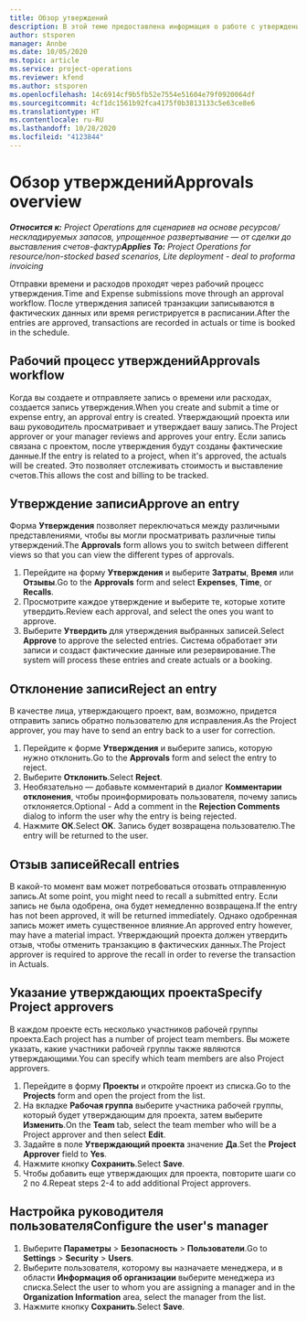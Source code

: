 ```yaml
---
title: Обзор утверждений
description: В этой теме предоставлена информация о работе с утверждениями в Project Operations.
author: stsporen
manager: Annbe
ms.date: 10/05/2020
ms.topic: article
ms.service: project-operations
ms.reviewer: kfend
ms.author: stsporen
ms.openlocfilehash: 14c6914cf9b5fb52e7554e51604e79f0920064df
ms.sourcegitcommit: 4cf1dc1561b92fca4175f0b3813133c5e63ce8e6
ms.translationtype: HT
ms.contentlocale: ru-RU
ms.lasthandoff: 10/28/2020
ms.locfileid: "4123844"
---
```

# <a name="approvals-overview"></a><span data-ttu-id="9c25c-103">Обзор утверждений</span><span class="sxs-lookup"><span data-stu-id="9c25c-103">Approvals overview</span></span>

<span data-ttu-id="9c25c-104">_**Относится к:** Project Operations для сценариев на основе ресурсов/нескладируемых запасов, упрощенное развертывание — от сделки до выставления счетов-фактур_</span><span class="sxs-lookup"><span data-stu-id="9c25c-104">_**Applies To:** Project Operations for resource/non-stocked based scenarios, Lite deployment - deal to proforma invoicing_</span></span>

<span data-ttu-id="9c25c-105">Отправки времени и расходов проходят через рабочий процесс утверждения.</span><span class="sxs-lookup"><span data-stu-id="9c25c-105">Time and Expense submissions move through an approval workflow.</span></span> <span data-ttu-id="9c25c-106">После утверждения записей транзакции записываются в фактических данных или время регистрируется в расписании.</span><span class="sxs-lookup"><span data-stu-id="9c25c-106">After the entries are approved, transactions are recorded in actuals or time is booked in the schedule.</span></span>

## <a name="approvals-workflow"></a><span data-ttu-id="9c25c-107">Рабочий процесс утверждений</span><span class="sxs-lookup"><span data-stu-id="9c25c-107">Approvals workflow</span></span>
<span data-ttu-id="9c25c-108">Когда вы создаете и отправляете запись о времени или расходах, создается запись утверждения.</span><span class="sxs-lookup"><span data-stu-id="9c25c-108">When you create and submit a time or expense entry, an approval entry is created.</span></span> <span data-ttu-id="9c25c-109">Утверждающий проекта или ваш руководитель просматривает и утверждает вашу запись.</span><span class="sxs-lookup"><span data-stu-id="9c25c-109">The Project approver or your manager reviews and approves your entry.</span></span> <span data-ttu-id="9c25c-110">Если запись связана с проектом, после утверждения будут созданы фактические данные.</span><span class="sxs-lookup"><span data-stu-id="9c25c-110">If the entry is related to a project, when it's approved, the actuals will be created.</span></span> <span data-ttu-id="9c25c-111">Это позволяет отслеживать стоимость и выставление счетов.</span><span class="sxs-lookup"><span data-stu-id="9c25c-111">This allows the cost and billing to be tracked.</span></span> 

## <a name="approve-an-entry"></a><span data-ttu-id="9c25c-112">Утверждение записи</span><span class="sxs-lookup"><span data-stu-id="9c25c-112">Approve an entry</span></span>
<span data-ttu-id="9c25c-113">Форма **Утверждения** позволяет переключаться между различными представлениями, чтобы вы могли просматривать различные типы утверждений.</span><span class="sxs-lookup"><span data-stu-id="9c25c-113">The **Approvals** form allows you to switch between different views so that you can view the different types of approvals.</span></span>
  
1. <span data-ttu-id="9c25c-114">Перейдите на форму **Утверждения** и выберите **Затраты**, **Время** или **Отзывы**.</span><span class="sxs-lookup"><span data-stu-id="9c25c-114">Go to the **Approvals** form and select **Expenses**, **Time**, or **Recalls**.</span></span>
2. <span data-ttu-id="9c25c-115">Просмотрите каждое утверждение и выберите те, которые хотите утвердить.</span><span class="sxs-lookup"><span data-stu-id="9c25c-115">Review each approval, and select the ones you want to approve.</span></span>
3. <span data-ttu-id="9c25c-116">Выберите **Утвердить** для утверждения выбранных записей.</span><span class="sxs-lookup"><span data-stu-id="9c25c-116">Select **Approve** to approve the selected entries.</span></span>
<span data-ttu-id="9c25c-117">Система обработает эти записи и создаст фактические данные или резервирование.</span><span class="sxs-lookup"><span data-stu-id="9c25c-117">The system will process these entries and create actuals or a booking.</span></span>

## <a name="reject-an-entry"></a><span data-ttu-id="9c25c-118">Отклонение записи</span><span class="sxs-lookup"><span data-stu-id="9c25c-118">Reject an entry</span></span>
<span data-ttu-id="9c25c-119">В качестве лица, утверждающего проект, вам, возможно, придется отправить запись обратно пользователю для исправления.</span><span class="sxs-lookup"><span data-stu-id="9c25c-119">As the Project approver, you may have to send an entry back to a user for correction.</span></span>
  
1. <span data-ttu-id="9c25c-120">Перейдите к форме **Утверждения** и выберите запись, которую нужно отклонить.</span><span class="sxs-lookup"><span data-stu-id="9c25c-120">Go to the **Approvals** form and select the entry to reject.</span></span> 
2. <span data-ttu-id="9c25c-121">Выберите **Отклонить**.</span><span class="sxs-lookup"><span data-stu-id="9c25c-121">Select **Reject**.</span></span>
3. <span data-ttu-id="9c25c-122">Необязательно — добавьте комментарий в диалог **Комментарии отклонения**, чтобы проинформировать пользователя, почему запись отклоняется.</span><span class="sxs-lookup"><span data-stu-id="9c25c-122">Optional - Add a comment in the **Rejection Comments** dialog to inform the user why the entry is being rejected.</span></span>
4. <span data-ttu-id="9c25c-123">Нажмите **ОК**.</span><span class="sxs-lookup"><span data-stu-id="9c25c-123">Select **OK**.</span></span> <span data-ttu-id="9c25c-124">Запись будет возвращена пользователю.</span><span class="sxs-lookup"><span data-stu-id="9c25c-124">The entry will be returned to the user.</span></span>
  
## <a name="recall-entries"></a><span data-ttu-id="9c25c-125">Отзыв записей</span><span class="sxs-lookup"><span data-stu-id="9c25c-125">Recall entries</span></span>
<span data-ttu-id="9c25c-126">В какой-то момент вам может потребоваться отозвать отправленную запись.</span><span class="sxs-lookup"><span data-stu-id="9c25c-126">At some point, you might need to recall a submitted entry.</span></span> <span data-ttu-id="9c25c-127">Если запись не была одобрена, она будет немедленно возвращена.</span><span class="sxs-lookup"><span data-stu-id="9c25c-127">If the entry has not been approved, it will be returned immediately.</span></span> <span data-ttu-id="9c25c-128">Однако одобренная запись может иметь существенное влияние.</span><span class="sxs-lookup"><span data-stu-id="9c25c-128">An approved entry however, may have a material impact.</span></span> <span data-ttu-id="9c25c-129">Утверждающий проекта должен утвердить отзыв, чтобы отменить транзакцию в фактических данных.</span><span class="sxs-lookup"><span data-stu-id="9c25c-129">The Project approver is required to approve the recall in order to reverse the transaction in Actuals.</span></span>

## <a name="specify-project-approvers"></a><span data-ttu-id="9c25c-130">Указание утверждающих проекта</span><span class="sxs-lookup"><span data-stu-id="9c25c-130">Specify Project approvers</span></span>
<span data-ttu-id="9c25c-131">В каждом проекте есть несколько участников рабочей группы проекта.</span><span class="sxs-lookup"><span data-stu-id="9c25c-131">Each project has a number of project team members.</span></span> <span data-ttu-id="9c25c-132">Вы можете указать, какие участники рабочей группы также являются утверждающими.</span><span class="sxs-lookup"><span data-stu-id="9c25c-132">You can specify which team members are also Project approvers.</span></span>

1. <span data-ttu-id="9c25c-133">Перейдите в форму **Проекты** и откройте проект из списка.</span><span class="sxs-lookup"><span data-stu-id="9c25c-133">Go to the **Projects** form and open the project from the list.</span></span>
2. <span data-ttu-id="9c25c-134">На вкладке **Рабочая группа** выберите участника рабочей группы, который будет утверждающим для проекта, затем выберите **Изменить**.</span><span class="sxs-lookup"><span data-stu-id="9c25c-134">On the **Team** tab, select the team member who will be a Project approver and then select **Edit**.</span></span>
3. <span data-ttu-id="9c25c-135">Задайте в поле **Утверждающий проекта** значение **Да**.</span><span class="sxs-lookup"><span data-stu-id="9c25c-135">Set the **Project Approver** field to **Yes**.</span></span>
4. <span data-ttu-id="9c25c-136">Нажмите кнопку **Сохранить**.</span><span class="sxs-lookup"><span data-stu-id="9c25c-136">Select **Save**.</span></span>
5. <span data-ttu-id="9c25c-137">Чтобы добавить еще утверждающих для проекта, повторите шаги со 2 по 4.</span><span class="sxs-lookup"><span data-stu-id="9c25c-137">Repeat steps 2-4 to add additional Project approvers.</span></span>

## <a name="configure-the-users-manager"></a><span data-ttu-id="9c25c-138">Настройка руководителя пользователя</span><span class="sxs-lookup"><span data-stu-id="9c25c-138">Configure the user's manager</span></span>

1. <span data-ttu-id="9c25c-139">Выберите **Параметры** > **Безопасность** > **Пользователи**.</span><span class="sxs-lookup"><span data-stu-id="9c25c-139">Go to **Settings** > **Security** > **Users**.</span></span>
2. <span data-ttu-id="9c25c-140">Выберите пользователя, которому вы назначаете менеджера, и в области **Информация об организации** выберите менеджера из списка.</span><span class="sxs-lookup"><span data-stu-id="9c25c-140">Select the user to whom you are assigning a manager and in the **Organization Information** area, select the manager from the list.</span></span> 
3. <span data-ttu-id="9c25c-141">Нажмите кнопку **Сохранить**.</span><span class="sxs-lookup"><span data-stu-id="9c25c-141">Select **Save**.</span></span>


